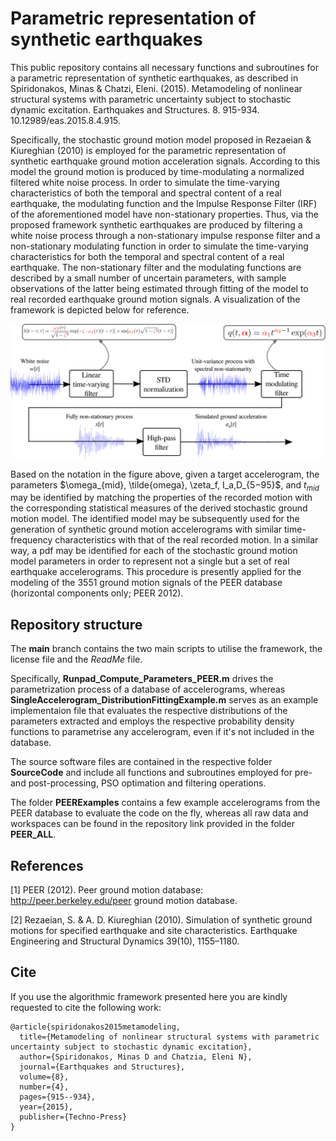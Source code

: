 # Parametric representation of synthetic earthquakes 

This public repository contains all necessary functions and subroutines for a parametric representation of synthetic earthquakes, as described in 
Spiridonakos, Minas & Chatzi, Eleni. (2015). Metamodeling of nonlinear structural systems with parametric uncertainty subject to stochastic dynamic excitation. Earthquakes and Structures. 8. 915-934. 10.12989/eas.2015.8.4.915.

Specifically, the stochastic ground motion model proposed in Rezaeian & Kiureghian (2010) is employed for the parametric representation of synthetic
earthquake ground motion acceleration signals. According to this model the ground motion is produced by time-modulating a normalized filtered white noise process. In order to simulate the time-varying characteristics of both the temporal and spectral content of a real earthquake, the modulating function and
the Impulse Response Filter (IRF) of the aforementioned model have non-stationary properties. Thus, via the proposed framework synthetic earthquakes are produced by filtering a white noise process through a non-stationary impulse response filter and a non-stationary  modulating function in order to simulate the time-varying characteristics for both the temporal and spectral content of a real earthquake. The non-stationary filter and the modulating functions are described by a small number of uncertain parameters, with sample observations of the latter being estimated through fitting of the model to real recorded earthquake ground motion signals. A visualization of the framework is depicted below for reference.


![Process Visualization](/Visualization.png?raw=true "Schematic of the process")


Based on the notation in the figure above, given a target accelerogram, the parameters $\omega_{mid}, \tilde{omega}, \zeta_f, I_a,D_{5−95}$, and $t_{mid}$ may be identified by matching the properties of the recorded motion with the corresponding statistical measures of the derived stochastic ground motion model. The identified model may be subsequently used for the generation of synthetic ground motion accelerograms with similar time-frequency characteristics with that of the real recorded motion. In a similar way, a pdf may be identified for each of the stochastic ground motion model parameters in order to represent not a single but a set of real earthquake accelerograms. This procedure is presently applied for the modeling of the 3551 ground motion
signals of the PEER database (horizontal components only; PEER 2012). 

## Repository structure

The **main** branch contains the two main scripts to utilise the framework, the license file and the *ReadMe* file.

Specifically, **Runpad_Compute_Parameters_PEER.m** drives the parametrization process of a database of accelerograms, whereas **SingleAccelerogram_DistributionFittingExample.m** serves as an example implementaion file that evaluates the respective distributions of the parameters extracted and employs the respective probability density functions to parametrise any accelerogram, even if it's not included in the database.

The source software files are contained in the respective folder **SourceCode** and include all functions and subroutines employed for pre- and post-processing, PSO optimation and filtering operations.

The folder **PEERExamples** contains a few example accelerograms from the PEER database to evaluate the code on the fly, whereas all raw data and workspaces can be found in the repository link provided in the folder **PEER_ALL**.

## References
[1] PEER (2012). Peer ground motion database: http://peer.berkeley.edu/peer ground motion database.

[2] Rezaeian, S. & A. D. Kiureghian (2010). Simulation of synthetic ground motions for specified earthquake and site characteristics. Earthquake Engineering and Structural Dynamics 39(10), 1155–1180.


## Cite

If you use the algorithmic framework presented here you are kindly requested to cite the following work:

```
@article{spiridonakos2015metamodeling,
  title={Metamodeling of nonlinear structural systems with parametric uncertainty subject to stochastic dynamic excitation},
  author={Spiridonakos, Minas D and Chatzia, Eleni N},
  journal={Earthquakes and Structures},
  volume={8},
  number={4},
  pages={915--934},
  year={2015},
  publisher={Techno-Press}
}
```
